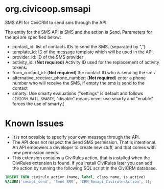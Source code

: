 # org.civicoop.smsapi
SMS API for CiviCRM to send sms through the API

The entity for the SMS API is SMS and the action is Send.
Parameters for the api are specified below:
- contact_id: list of contacts IDs to send the SMS. (separated by ",")
- template_id: ID of the message template which will be used in the API.
- provider_id: ID of the SMS provider
- activity_id: (**Not required**) Activity ID used for the replacement of activity tokens.
- from_contact_id: (**Not required**) the contact ID who is sending the sms
- alternative_receiver_phone_number: (**Not required**) enter a phone number who will receive the SMS, if empty the sms is send to the contact
- smarty: Use smarty evaluations ("settings"  is default and follows `CIVICRM_MAIL_SMARTY`, "disable" means never use smarty and "enable" forces the use of smarty.)

# Known Issues

- It is not possible to specify your own message through the API.
- The API does not respect the Send SMS permission. That is intentional. An API empowers a developer to create new stuff, and that comes with new permission needs.
- This extension contains a CiviRules action, that is installed when the CiviRules extension is found. If you install CiviRules later you can add the action by running the following SQL script in the CiviCRM database.

````sql
INSERT INTO civirule_action (name, label, class_name, is_active)
VALUES('smsapi_send', 'Send SMS', 'CRM_Smsapi_CivirulesAction', 1);
````

